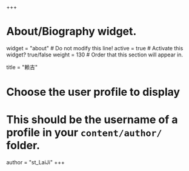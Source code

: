 +++
# About/Biography widget.
widget = "about"  # Do not modify this line!
active = true  # Activate this widget? true/false
weight = 130  # Order that this section will appear in.

title = "赖吉"

# Choose the user profile to display
# This should be the username of a profile in your `content/author/` folder.
author = "st_LaiJi"
+++
